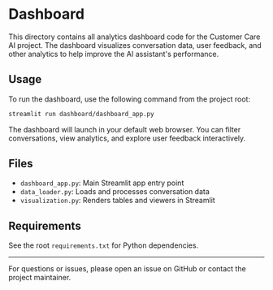 # Dashboard

This directory contains all analytics dashboard code for the Customer Care AI project. The dashboard visualizes conversation data, user feedback, and other analytics to help improve the AI assistant's performance.

## Usage

To run the dashboard, use the following command from the project root:

```bash
streamlit run dashboard/dashboard_app.py
```

The dashboard will launch in your default web browser. You can filter conversations, view analytics, and explore user feedback interactively.

## Files

- `dashboard_app.py`: Main Streamlit app entry point
- `data_loader.py`: Loads and processes conversation data
- `visualization.py`: Renders tables and viewers in Streamlit

## Requirements

See the root `requirements.txt` for Python dependencies.

---

For questions or issues, please open an issue on GitHub or contact the project maintainer.
